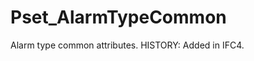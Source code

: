 # Pset_AlarmTypeCommon

Alarm type common attributes.  HISTORY: Added in <!-- end of definition -->IFC4.
